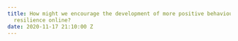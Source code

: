```yaml
---
title: How might we encourage the development of more positive behaviours and emotional
  resilience online?
date: 2020-11-17 21:10:00 Z
---
```



